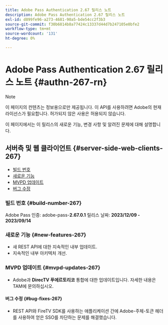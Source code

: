 ```yaml
---
title: Adobe Pass Authentication 2.67 릴리스 노트
description: Adobe Pass Authentication 2.67 릴리스 노트
exl-id: d899fe96-a273-4681-90a5-bde54cc2f3b3
source-git-commit: f30b6814b8a77424c13337d44d7b247105e0bfe2
workflow-type: tm+mt
source-wordcount: '131'
ht-degree: 0%

---
```


# Adobe Pass Authentication 2.67 릴리스 노트 {#authn-267-rn}

>[!NOTE]
>
>이 페이지의 컨텐츠는 정보용으로만 제공됩니다. 이 API를 사용하려면 Adobe의 현재 라이선스가 필요합니다. 허가되지 않은 사용은 허용되지 않습니다.

이 페이지에서는 이 릴리스의 새로운 기능, 변경 사항 및 알려진 문제에 대해 설명합니다.

## 서버측 및 웹 클라이언트 {#server-side-web-clients-267}

* [빌드 번호](#build-number-267)
* [새로운 기능](#new-features-267)
* [MVPD 업데이트](#mvpd-updates-267)
* [버그 수정](#bug-fixes-267)

### 빌드 번호 {#build-number-267}

Adobe Pass 인증: adobe-pass-**2.67.0.1**
릴리스 날짜: **2023/12/09 - 2023/09/14**

### 새로운 기능 {#new-features-267}

* 새 REST API에 대한 지속적인 내부 업데이트.
* 지속적인 내부 아키텍처 개선.

### MVPD 업데이트 {#mvpd-updates-267}

* Adobe과 **DirecTV 푸에르토리코** 통합에 대한 업데이트입니다. 자세한 내용은 TAM에 문의하십시오.

#### 버그 수정 {#bug-fixes-267}

* REST API와 FireTV SDK를 사용하는 애플리케이션 간에 Adobe-주체-토큰 헤더를 사용하여 얻은 SSO를 차단하는 문제를 해결했습니다.
